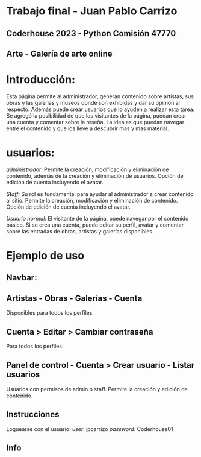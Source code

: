 # Trabajo final - Juan Pablo Carrizo
## Coderhouse 2023 - Python Comisión 47770

## Arte - Galería de arte online

# Introducción:
Esta página permite al administrador, generan contenido sobre artistas, sus obras
y las galerías y museos donde son exhibidas y dar su opinión al respecto.
Además puede crear usuarios que lo ayuden a realizar esta tarea.
Se agregó la posibilidad de que los visitantes de la página,
puedan crear una cuenta y comentar sobre la reseña.
La idea es que puedan navegar entre el contenido y que los lleve a descubrir
mas y mas material.

# usuarios:
*administrador:* Permite la creación, modificación y eliminación de contenido,
además de la creación y eliminación de usuarios.
Opción de edición de cuenta incluyendo el avatar.

*Staff:* Su rol es fundamental para ayudar al administrador a crear contenido al sitio.
Permite la creación, modificación y eliminación de contenido.
Opción de edición de cuenta incluyendo el avatar.

*Usuario normal:* El visitante de la página, puede navegar por el contenido básico.
Si se crea una cuenta, puede editar su perfil, avatar y comentar sobre las entradas de
obras, artistas y galerías disponibles.


# Ejemplo de uso

## Navbar:
## Artistas - Obras - Galerías - Cuenta
Disponibles para todos los perfiles.

## Cuenta > Editar > Cambiar contraseña
Para todos los perfiles.

## Panel de control - Cuenta > Crear usuario - Listar usuarios 
Usuarios con permisos de admin o staff.
Permite la creación y edición de contenido.


## Instrucciones
Loguearse con el usuario:
*user*: jpcarrizo
*password*: Coderhouse01

## Info

 

